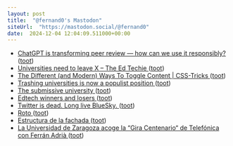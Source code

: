 ```yaml
---
layout: post
title:  "@fernand0's Mastodon"
siteUrl:  "https://mastodon.social/@fernand0"
date:  2024-12-04 12:04:09.511000+00:00
---
```

*  [ChatGPT is transforming peer review — how can we use it responsibly? ](https://www.nature.com/articles/d41586-024-03588-) ([toot](https://mastodon.social/@fernand0/113594456441493409))
*  [Universities need to leave X – The Ed Techie ](https://blog.edtechie.net/higher-ed/universities-need-to-leave-x) ([toot](https://mastodon.social/@fernand0/113594358607602218))
*  [The Different (and Modern) Ways To Toggle Content \| CSS-Tricks ](https://css-tricks.com/the-different-and-modern-ways-to-toggle-content) ([toot](https://mastodon.social/@fernand0/113594121942212084))
*  [Trashing universities is now a populist position ](https://wonkhe.com/blogs/trashing-universities-is-now-a-populist-position) ([toot](https://mastodon.social/@fernand0/113593833117531343))
*  [The submissive university ](https://crookedtimber.org/2024/11/09/the-submissive-university) ([toot](https://mastodon.social/@fernand0/113592863776392340))
*  [Edtech winners and losers ](https://adaptivelearninginelt.wordpress.com/2024/11/19/edtech-winners-and-losers) ([toot](https://mastodon.social/@fernand0/113592251295809227))
*  [Twitter is dead. Long live BlueSky. ](https://iandunt.substack.com/p/twitter-is-dead-long-live-blue-sk) ([toot](https://mastodon.social/@fernand0/113590374812270082))
*  [Roto ](https://avecesunafoto.wordpress.com/2024/12/03/roto-2) ([toot](https://mastodon.social/@fernand0/113590226425004684))
*  [Estructura de la fachada ](https://www.flickr.com/photos/fernand0/54176225230) ([toot](https://mastodon.social/@fernand0/113590144821606124))
*  [La Universidad de Zaragoza acoge la “Gira Centenario“ de Telefónica con Ferrán Adrià ](https://www.lanocion.es/aragon/20241125/la-universidad-de-zaragoza-acoge-la-gira-centenar-23290.htm) ([toot](https://mastodon.social/@fernand0/113590100578896940))
